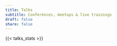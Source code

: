 ```yaml
---
title: Talks
subtitle: Conferences, meetups & live trainings
draft: false
share: false
---
```


{{< talks_stats >}}
